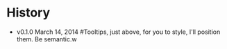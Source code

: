 # History

* v0.1.0 March 14, 2014
    #Tooltips, just above, for you to style, I'll position them. Be semantic.w